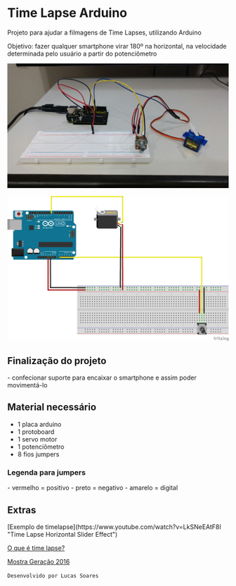 # Time Lapse Arduino
Projeto para ajudar a filmagens de Time Lapses, utilizando Arduino

Objetivo: fazer qualquer smartphone virar 180º na horizontal, na velocidade determinada pelo usuário a partir do potenciômetro

![alt tag](https://github.com/LucasSoaress/TimelapseArduino/blob/master/images/image1.jpeg?raw=true)

![alt tag](https://github.com/LucasSoaress/TimelapseArduino/blob/master/images/esquema.png)
<h2>Finalização do projeto</h2>
- confecionar suporte para encaixar o smartphone e assim poder movimentá-lo


<h2>Material necessário</h2>

- 1 placa arduino 
- 1 protoboard
- 1 servo motor
- 1 potenciômetro
- 8 fios jumpers

<h3>Legenda para jumpers</h3>
- vermelho = positivo
- preto = negativo
- amarelo = digital


<h2>Extras</h2>
[Exemplo de timelapse](https://www.youtube.com/watch?v=LkSNeEAtF8I "Time Lapse Horizontal Slider Effect")

[O que é time lapse?](http://maquinna.com.br/blog/referencia/339/o-que-e-time-lapse/ "O que é time lapse?")

[Mostra Geração 2016](http://www.festivaldorio.com.br/br/noticias/inscricoes-abertas-para-as-oficinas-geracao-de-2016 "Conheça o Mostra Geração")

``Desenvolvido por Lucas Soares``
